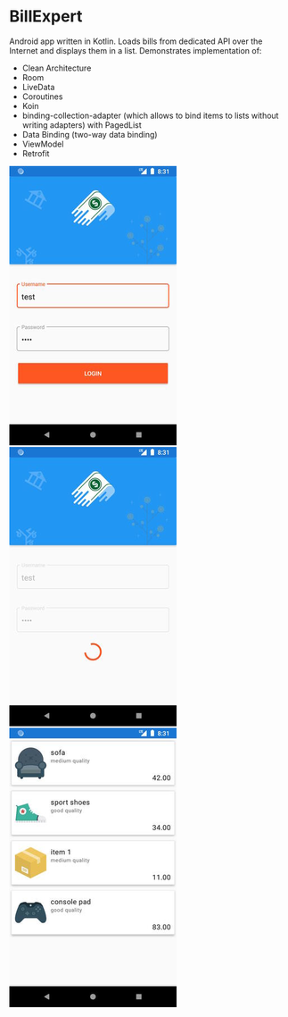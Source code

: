 # BillExpert
Android app written in Kotlin. Loads bills from dedicated API over the Internet and displays them in a list.
Demonstrates implementation of:
* Clean Architecture
* Room
* LiveData
* Coroutines
* Koin
* binding-collection-adapter (which allows to bind items to lists without writing adapters) with PagedList
* Data Binding (two-way data binding)
* ViewModel
* Retrofit

![Alt text](screenshots/1.jpg?raw=true "Login screen")
![Alt text](screenshots/2.jpg?raw=true "Login screen loading")
![Alt text](screenshots/3.jpg?raw=true "Items screen")
